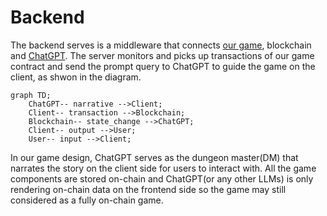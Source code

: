 # Backend

The backend serves is a middleware that connects [our game](https://github.com/ProjectPhoenixZuzalu/project_phoenix), blockchain and [ChatGPT](https://chat.openai.com/). The server monitors and picks up transactions of our game contract and send the prompt query to ChatGPT to guide the game on the client, as shwon in the diagram. 

```mermaid
graph TD;
    ChatGPT-- narrative -->Client;
    Client-- transaction -->Blockchain;
    Blockchain-- state_change -->ChatGPT;
    Client-- output -->User;
    User-- input -->Client;
```

In our game design, ChatGPT serves as the dungeon master(DM) that narrates the story on the client side for users to interact with. All the game components are stored on-chain and ChatGPT(or any other LLMs) is only rendering on-chain data on the frontend side so the game may still considered as a fully on-chain game.
